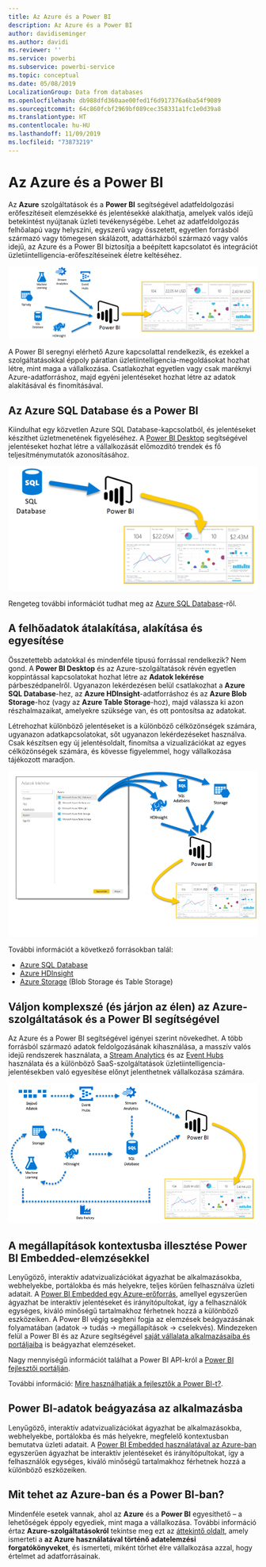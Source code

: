 ```yaml
---
title: Az Azure és a Power BI
description: Az Azure és a Power BI
author: davidiseminger
ms.author: davidi
ms.reviewer: ''
ms.service: powerbi
ms.subservice: powerbi-service
ms.topic: conceptual
ms.date: 05/08/2019
LocalizationGroup: Data from databases
ms.openlocfilehash: db988dfd360aae00fed1f6d917376a6ba54f9089
ms.sourcegitcommit: 64c860fcbf2969bf089cec358331a1fc1e0d39a8
ms.translationtype: HT
ms.contentlocale: hu-HU
ms.lasthandoff: 11/09/2019
ms.locfileid: "73873219"
---
```

# <a name="azure-and-power-bi"></a>Az Azure és a Power BI

Az **Azure** szolgáltatások és a **Power BI** segítségével adatfeldolgozási erőfeszítéseit elemzésekké és jelentésekké alakíthatja, amelyek valós idejű betekintést nyújtanak üzleti tevékenységébe. Lehet az adatfeldolgozás felhőalapú vagy helyszíni, egyszerű vagy összetett, egyetlen forrásból származó vagy tömegesen skálázott, adattárházból származó vagy valós idejű, az Azure és a Power BI biztosítja a beépített kapcsolatot és integrációt üzletiintelligencia-erőfeszítéseinek életre keltéséhez.

![Azure](media/service-azure-and-power-bi/azure_1.png)

A Power BI seregnyi elérhető Azure kapcsolattal rendelkezik, és ezekkel a szolgáltatásokkal éppoly páratlan üzletiintelligencia-megoldásokat hozhat létre, mint maga a vállalkozása. Csatlakozhat egyetlen vagy csak maréknyi Azure-adatforráshoz, majd egyéni jelentéseket hozhat létre az adatok alakításával és finomításával.

## <a name="azure-sql-database-and-power-bi"></a>Az Azure SQL Database és a Power BI

Kiindulhat egy közvetlen Azure SQL Database-kapcsolatból, és jelentéseket készíthet üzletmenetének figyeléséhez. A [Power BI Desktop](desktop-getting-started.md) segítségével jelentéseket hozhat létre a vállalkozását előmozdító trendek és fő teljesítménymutatók azonosításához.

![SQL-ből PBI-be](media/service-azure-and-power-bi/azure_2_sqltopbi.png)

Rengeteg további információt tudhat meg az [Azure SQL Database](https://azure.microsoft.com/services/sql-database/)-ről.

## <a name="transform-shape-and-merge-your-cloud-data"></a>A felhőadatok átalakítása, alakítása és egyesítése

Összetettebb adatokkal és mindenféle típusú forrással rendelkezik? Nem gond. A **Power BI Desktop** és az Azure-szolgáltatások révén egyetlen koppintással kapcsolatokat hozhat létre az **Adatok lekérése** párbeszédpanelről. Ugyanazon lekérdezésen belül csatlakozhat a **Azure SQL Database**-hez, az **Azure HDInsight**-adatforráshoz és az **Azure Blob Storage**-hoz (vagy az **Azure Table Storage**-hoz), majd válassza ki azon részhalmazaikat, amelyekre szüksége van, és ott pontosítsa az adatokat.

Létrehozhat különböző jelentéseket is a különböző célközönségek számára, ugyanazon adatkapcsolatokat, sőt ugyanazon lekérdezéseket használva. Csak készítsen egy új jelentésoldalt, finomítsa a vizualizációkat az egyes célközönségek számára, és kövesse figyelemmel, hogy vállalkozása tájékozott maradjon.

![Több forrásból PBI-be](media/service-azure-and-power-bi/azure_3_multipletopbi.png)

További információt a következő forrásokban talál:

* [Azure SQL Database](https://azure.microsoft.com/services/sql-database/)
* [Azure HDInsight](https://azure.microsoft.com/services/hdinsight/)
* [Azure Storage](https://azure.microsoft.com/services/storage/) (Blob Storage és Table Storage)

## <a name="get-complex-and-ahead-using-azure-services-and-power-bi"></a>Váljon komplexszé (és járjon az élen) az Azure-szolgáltatások és a Power BI segítségével

Az Azure és a Power BI segítségével igényei szerint növekedhet. A több forrásból származó adatok feldolgozásának kihasználása, a masszív valós idejű rendszerek használata, a [Stream Analytics](https://azure.microsoft.com/services/stream-analytics/) és az [Event Hubs](https://azure.microsoft.com/services/event-hubs/) használata és a különböző SaaS-szolgáltatások üzletiintelligencia-jelentésekben való egyesítése előnyt jelenthetnek vállalkozása számára.

![Azure Complex](media/service-azure-and-power-bi/azure_4_complex.png)

## <a name="context-insights-with-power-bi-embedded-analytics"></a>A megállapítások kontextusba illesztése Power BI Embedded-elemzésekkel

Lenyűgöző, interaktív adatvizualizációkat ágyazhat be alkalmazásokba, webhelyekbe, portálokba és más helyekre, teljes körűen felhasználva üzleti adatait. A [Power BI Embedded egy Azure-erőforrás](https://azure.microsoft.com/services/power-bi-embedded/), amellyel egyszerűen ágyazhat be interaktív jelentéseket és irányítópultokat, így a felhasználók egységes, kiváló minőségű tartalmakhoz férhetnek hozzá a különböző eszközeiken.  A Power BI végig segíteni fogja az elemzések beágyazásának folyamatában (adatok -> tudás -> megállapítások -> cselekvés).  Mindezeken felül a Power BI és az Azure segítségével [saját vállalata alkalmazásaiba és portáljaiba](https://powerbi.microsoft.com/developers/embedded-analytics/organization/) is beágyazhat elemzéseket.

Nagy mennyiségű információt találhat a Power BI API-król a [Power BI fejlesztői portálján](https://dev.powerbi.com).

További információ: [Mire használhatják a fejlesztők a Power BI-t?](developer/what-can-you-do.md).

## <a name="embed-your-power-bi-data-within-your-app"></a>Power BI-adatok beágyazása az alkalmazásba

Lenyűgöző, interaktív adatvizualizációkat ágyazhat be alkalmazásokba, webhelyekbe, portálokba és más helyekre, megfelelő kontextusban bemutatva üzleti adatait. A [Power BI Embedded használatával az Azure-ban](https://azure.microsoft.com/services/power-bi-embedded/) egyszerűen ágyazhat be interaktív jelentéseket és irányítópultokat, így a felhasználók egységes, kiváló minőségű tartalmakhoz férhetnek hozzá a különböző eszközeiken.

## <a name="what-could-you-do-with-azure-and-power-bi"></a>Mit tehet az Azure-ban és a Power BI-ban?

Mindenféle esetek vannak, ahol az **Azure** és a **Power BI** egyesíthető – a lehetőségek éppoly egyediek, mint maga a vállalkozása. További információ értaz **Azure-szolgáltatásokról** tekintse meg ezt az [áttekintő oldalt](https://docs.microsoft.com/azure/machine-learning/team-data-science-process/plan-your-environment), amely ismerteti a **az Azure használatával történő adatelemzési forgatókönyveket**, és ismerteti, miként törhet élre vállalkozása azzal, hogy értelmet ad adatforrásainak.